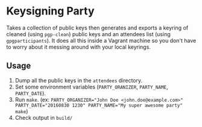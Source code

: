 Keysigning Party
================

Takes a collection of public keys then generates and exports a keyring of cleaned (using `pgp-clean`) public keys and an attendees list (using `gpgparticipants`). It does all this inside a Vagrant machine so you don't have to worry about it messing around with your local keyrings.

Usage
-----

1. Dump all the public keys in the `attendees` directory.
2. Set some environment variables (`PARTY_ORANIZER`, `PARTY_NAME`, `PARTY_DATE`).
2. Run `make`. (ex: `PARTY_ORGANIZER="John Doe <john.doe@example.com>" PARTY_DATE="20160830 1230" PARTY_NAME="My super awesome party" make`)
3. Check output in `build/`
